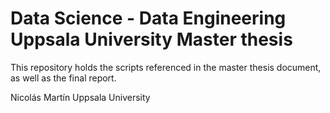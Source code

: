 # Data Science - Data Engineering Uppsala University Master thesis
This repository holds the scripts referenced in the master thesis document, as well as the final report.

Nicolás Martín
Uppsala University
